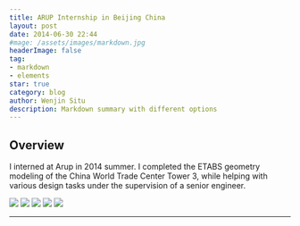 ```yaml
---
title: ARUP Internship in Beijing China
layout: post
date: 2014-06-30 22:44
#mage: /assets/images/markdown.jpg
headerImage: false
tag:
- markdown
- elements
star: true
category: blog
author: Wenjin Situ
description: Markdown summary with different options
---
```


## Overview
<p> I interned at Arup in 2014 summer. I completed the ETABS geometry modeling of the China World Trade Center Tower 3, while helping with various design tasks under the supervision of a senior engineer.</p>


<img class="image" src="{{ site.url }}/{{ site.ARUP_Beijing }}">
<img class="image" src="{{ site.url }}/{{ site.ARUP_ETABS_Model }}">
<img class="image" src="{{ site.url }}/{{ site.ARUP_CCTV }}">
<img class="image" src="{{ site.url }}/{{ site.ARUP_on_site }}">
<img class="image" src="{{ site.url }}/{{ site.ARUP_Project }}">






---
